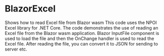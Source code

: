 # BlazorExcel
Shows how to read Excel file from Blazor wasm
This code uses the NPOI Excel library for .NET Core. The code demonstrates the use of reading an Excel file from the Blazor wasm application.
Blazor InputFile component is used to load the file and then the OnChange handler is used to read the Excel file.
After reading the file, you can convert it to JSON for sending to server etc.

